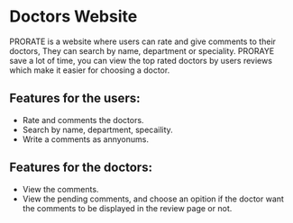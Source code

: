 # Doctors Website

PRORATE is a website where users can rate and give comments to their doctors, They can search by name, department or speciality. PRORAYE save a lot of time, you can view the top rated doctors by users reviews which make it easier for choosing a doctor.  

## Features for the users:
- Rate and comments the doctors. 
- Search by name, department, specaility.
- Write a comments as annyonums. 

## Features for the doctors: 

- View the comments. 
- View the pending comments, and choose an opition if the doctor want the comments to be displayed in the review page or not. 
